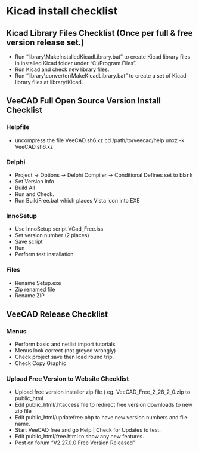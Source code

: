 # Kicad install checklist

## Kicad Library Files Checklist  (Once per full & free version release set.)
- Run “library\MakeInstalledKicadLibrary.bat” to create Kicad library files in installed Kicad folder under “C:\Program Files”.
- Run Kicad and check new library files.
- Run “library\converter\MakeKicadLibrary.bat” to create a set of Kicad library files at library\Kicad.

## VeeCAD Full Open Source Version Install Checklist

### Helpfile
- uncompress the file VeeCAD.sh6.xz
    cd /path/to/veecad/help
    unxz -k VeeCAD.sh6.xz

### Delphi
- Project -> Options -> Delphi Compiler -> Conditional Defines set to blank
- Set Version Info
- Build All
- Run and Check.
- Run BuildFree.bat which places Vista icon into EXE

### InnoSetup
- Use InnoSetup script VCad_Free.iss
- Set version number (2 places)
- Save script
- Run
- Perform test installation

### Files
- Rename Setup.exe
- Zip renamed file
- Rename ZIP

## VeeCAD Release Checklist

### Menus
- Perform basic and netlist import tutorials
- Menus look correct (not greyed wrongly)
- Check project save then load round trip.
- Check Copy Graphic

### Upload Free Version to Website Checklist
- Upload free version installer zip file ( eg. VeeCAD_Free_2_28_2_0.zip to public_html
- Edit public_html/.htaccess file to redirect free version downloads to new zip file
- Edit public_html/updatefree.php to have new version numbers and file name.
- Start VeeCAD free and go Help | Check for Updates to test.
- Edit public_html/free.html to show any new features.
- Post on forum “V2.27.0.0 Free Version Released”



